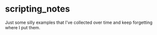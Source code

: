 # scripting_notes

Just some silly examples that I've collected over time and keep forgetting where I put them.
